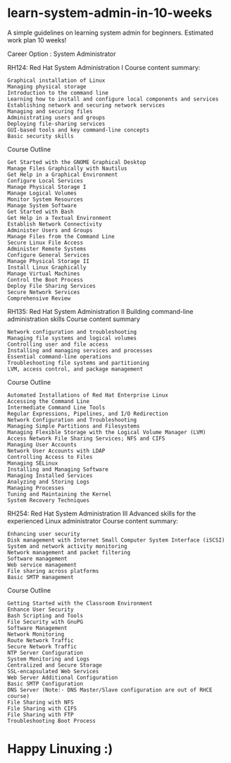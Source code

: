 # learn-system-admin-in-10-weeks
A simple guidelines on learning system admin for beginners. Estimated work plan 10 weeks!

Career Option : System Administrator 

RH124: Red Hat System Administration I
Course content summary:

    Graphical installation of Linux
    Managing physical storage
    Introduction to the command line
    Learning how to install and configure local components and services
    Establishing network and securing network services
    Managing and securing files
    Administrating users and groups
    Deploying file-sharing services
    GUI-based tools and key command-line concepts
    Basic security skills

Course Outline

    Get Started with the GNOME Graphical Desktop
    Manage Files Graphically with Nautilus
    Get Help in a Graphical Environment
    Configure Local Services
    Manage Physical Storage I
    Manage Logical Volumes
    Monitor System Resources
    Manage System Software
    Get Started with Bash
    Get Help in a Textual Environment
    Establish Network Connectivity
    Administer Users and Groups
    Manage Files from the Command Line
    Secure Linux File Access
    Administer Remote Systems
    Configure General Services
    Manage Physical Storage II
    Install Linux Graphically
    Manage Virtual Machines
    Control the Boot Process
    Deploy File Sharing Services
    Secure Network Services
    Comprehensive Review

RH135: Red Hat System Administration II
Building command-line administration skills
Course content summary

    Network configuration and troubleshooting
    Managing file systems and logical volumes
    Controlling user and file access
    Installing and managing services and processes
    Essential command-line operations
    Troubleshooting file systems and partitioning
    LVM, access control, and package management

Course Outline

    Automated Installations of Red Hat Enterprise Linux
    Accessing the Command Line
    Intermediate Command Line Tools
    Regular Expressions, Pipelines, and I/O Redirection
    Network Configuration and Troubleshooting
    Managing Simple Partitions and Filesystems
    Managing Flexible Storage with the Logical Volume Manager (LVM)
    Access Network File Sharing Services; NFS and CIFS
    Managing User Accounts
    Network User Accounts with LDAP
    Controlling Access to Files
    Managing SELinux
    Installing and Managing Software
    Managing Installed Services
    Analyzing and Storing Logs
    Managing Processes
    Tuning and Maintaining the Kernel
    System Recovery Techniques

RH254: Red Hat System Administration III
Advanced skills for the experienced Linux administrator
Course content summary:

    Enhancing user security
    Disk management with Internet Small Computer System Interface (iSCSI)
    System and network activity monitoring
    Network management and packet filtering
    Software management
    Web service management
    File sharing across platforms
    Basic SMTP management

Course Outline

    Getting Started with the Classroom Environment
    Enhance User Security
    Bash Scripting and Tools
    File Security with GnuPG
    Software Management
    Network Monitoring
    Route Network Traffic
    Secure Network Traffic
    NTP Server Configuration
    System Monitoring and Logs
    Centralized and Secure Storage
    SSL-encapsulated Web Services
    Web Server Additional Configuration
    Basic SMTP Configuration
    DNS Server (Note:- DNS Master/Slave configuration are out of RHCE course)
    File Sharing with NFS
    File Sharing with CIFS
    File Sharing with FTP
    Troubleshooting Boot Process

# Happy Linuxing :) 
